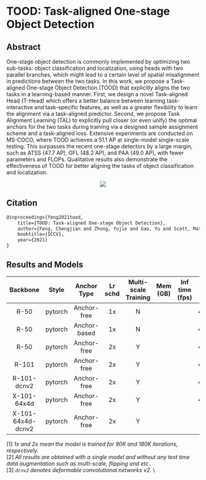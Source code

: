 # TOOD: Task-aligned One-stage Object Detection

## Abstract

<!-- [ABSTRACT] -->

One-stage object detection is commonly implemented by optimizing two sub-tasks: object classification and localization, using heads with two parallel branches, which might lead to a certain level of spatial misalignment in predictions between the two tasks. In this work, we propose a Task-aligned One-stage Object Detection (TOOD) that explicitly aligns the two tasks in a learning-based manner. First, we design a novel Task-aligned Head (T-Head) which offers a better balance between learning task-interactive and task-specific features, as well as a greater flexibility to learn the alignment via a task-aligned predictor. Second, we propose Task Alignment Learning (TAL) to explicitly pull closer (or even unify) the optimal anchors for the two tasks during training via a designed sample assignment scheme and a task-aligned loss. Extensive experiments are conducted on MS-COCO, where TOOD achieves a 51.1 AP at single-model single-scale testing. This surpasses the recent one-stage detectors by a large margin, such as ATSS (47.7 AP), GFL (48.2 AP), and PAA (49.0 AP), with fewer parameters and FLOPs. Qualitative results also demonstrate the effectiveness of TOOD for better aligning the tasks of object classification and localization.

<!-- [IMAGE] -->
<div align=center>
<img src="https://user-images.githubusercontent.com/12907710/145400075-e08191f5-8afa-4335-9b3b-27926fc9a26e.png"/>
</div>

<!-- [PAPER_TITLE: TOOD: Task-aligned One-stage Object Detection] -->
<!-- [PAPER_URL: https://arxiv.org/abs/2108.07755] -->

## Citation

<!-- [ALGORITHM] -->

```latex
@inproceedings{feng2021tood,
    title={TOOD: Task-aligned One-stage Object Detection},
    author={Feng, Chengjian and Zhong, Yujie and Gao, Yu and Scott, Matthew R and Huang, Weilin},
    booktitle={ICCV},
    year={2021}
}
```

## Results and Models

| Backbone          | Style   | Anchor Type  | Lr schd | Multi-scale Training| Mem (GB)| Inf time (fps) | box AP | Config | Download |
|:-----------------:|:-------:|:------------:|:-------:|:-------------------:|:-------:|:--------------:|:------:|:------:|:--------:|
| R-50              | pytorch | Anchor-free  | 1x      | N                   |         |                | 42.4   | [config](./tood_r50_fpn_1x_coco.py) | [model]() &#124; [log]() |
| R-50              | pytorch | Anchor-based | 1x      | N                   |         |                | 42.4   | [config](./tood_r50_fpn_anchor_based_1x_coco.py) | [model]() &#124; [log]() |
| R-50              | pytorch | Anchor-free  | 2x      | Y                   |         |                | 44.5   | [config](./tood_r50_fpn_mstrain_2x_coco.py) | [model]() &#124; [log]() |
| R-101             | pytorch | Anchor-free  | 2x      | Y                   |         |                | 46.1   | [config](./tood_r101_fpn_mstrain_2x_coco.py) | [model]() &#124; [log]() |
| R-101-dcnv2       | pytorch | Anchor-free  | 2x      | Y                   |         |                | 49.3   | [config](./tood_r101_fpn_dconv_c3-c5_mstrain_2x_coco.py) | [model]() &#124; [log]() |
| X-101-64x4d       | pytorch | Anchor-free  | 2x      | Y                   |         |                | 47.6   | [config](./tood_x101_64x4d_fpn_mstrain_2x_coco.py) | [model]() &#124; [log]() |
| X-101-64x4d-dcnv2 | pytorch | Anchor-free  | 2x      | Y                   |         |                |        | [config](./tood_x101_64x4d_fpn_dconv_c4-c5_mstrain_2x_coco.py) | [model]() &#124; [log]() |

[1] *1x and 2x mean the model is trained for 90K and 180K iterations, respectively.* \
[2] *All results are obtained with a single model and without any test time data augmentation such as multi-scale, flipping and etc..* \
[3] *`dcnv2` denotes deformable convolutional networks v2.* \
